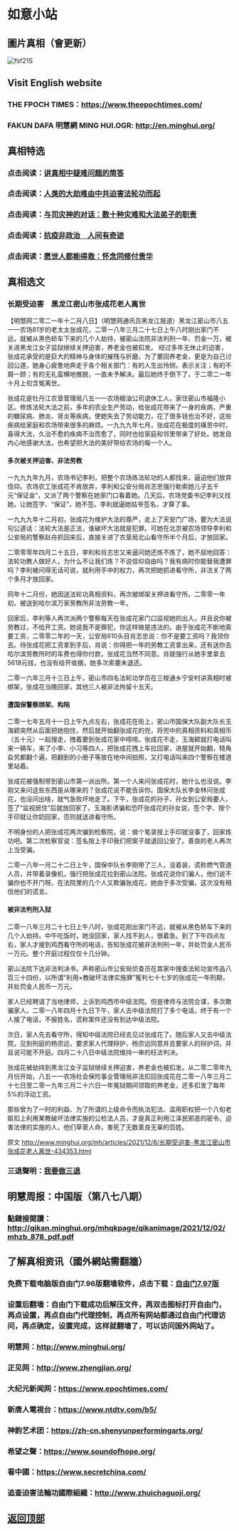 # 如意小站

## 圖片真相（會更新）

![fsf21S](https://user-images.githubusercontent.com/79625284/145184269-fe427e88-8fdf-41b9-8e64-2a8ee11f4787.jpg)

## Visit English website

### THE FPOCH TIMES：https://www.theepochtimes.com/

### FAKUN DAFA 明慧網 MING HUI.OGR: http://en.minghui.org/

## 真相特选

### 点击阅读：[讲真相中疑难问题的简答](https://github.com/pinhe91/jcxw3/tree/main)

### 点击阅读：[人类的大劫难由中共迫害法轮功而起](https://github.com/pinhe91/jcxw4/tree/main) 

### 点击阅读：[与司灾神的对话：数十种灾难和大法弟子的职责](https://github.com/pinhe91/jcxw1/tree/main) 

### 点击阅读：[抗疫非政治　人间有奇迹](https://github.com/pinhe91/jcxw2/tree/main) 

### 点击阅读：[愿世人都能得救：怀念同修付贵华](https://github.com/pinhe91/jcxw5/tree/main)

## 真相选文

### 长期受迫害　黑龙江密山市张成花老人离世

【明慧网二零二一年十二月八日】（明慧网通讯员黑龙江报道）黑龙江密山市八五一一农场81岁的老太太张成花，二零一八年三月二十七日上午八时刚出家门不远，就被从黑色轿车下来的几个人劫持，被密山法院非法判刑一年、罚金一万，被关进黑龙江女子监狱继续关押迫害，养老金也被扣发。
经过多年无休止的迫害，张成花承受的是巨大的精神与身体的摧残与折磨，为了要回养老金，更是为自己讨回公道，她身心疲惫地奔走于各个相关部门：有的人生出怜悯，表示关注；有的不屑一顾；有的无礼蛮横地推脱，一直未予解决。最后她终于倒下了，于二零二一年十月上旬含冤离世。

张成花是牡丹江农垦管理局八五一一农场粮油公司退休工人，家住密山市福隆小区。修炼法轮大法之前，多年的农业生产劳动，给张成花带来了一身的疾病，严重的糖尿病、肺炎、肾炎等疾病，使她失去了劳动能力，花了很多钱也治不好，这些疾病给家庭和农场带来很多的麻烦。一九九九年七月，张成花在极度的痛苦中时，喜得大法，久治不愈的疾病不治而愈了，同时也给家庭和邻里带来了好处。她发自内心地感谢大法，也希望把大法的美好带给农场的每一个人。

#### 多次被关押迫害、非法劳教

一九九九年九月，农场书记李利，把整个农场炼法轮功的人都找来，逼迫他们放弃信仰。农场农工张成花不肯放弃，李利和公安分局肖志忠强行勒索她儿子五千元“保证金”，又派了两个警察在她家门口看着她。几天后，农场党委书记李利又找她，让她签字、“保证”，她不签。李利就逼她姑爷签名，才算了事。

一九九九年十二月初，张成花为维护大法的尊严，走上了天安门广场，要为大法说句公道话：法轮大法是正法，谁破坏大法就是犯罪。可她在北京被农场领导李利和公安局的警察赵舟抓回来后，直接关进了农垦局北山看守所半个月后，才放回家。

二零零零年四月二十五日，李利和肖志忠又来逼问她还炼不炼了，她不屈地回答：法轮功教人做好人，为什么不让我们炼？不说信仰自由吗？我有病时你能替我遭罪吗？李利被问得无话可说，就利用手中的权力，再次把她抓进看守所，非法关了两个多月才放回家。

同年十二月份，她因送法轮功真相资料，再次被绑架关押进看守所。二零零一年初，被送到哈尔滨万家劳教所非法劳教一年。

回家后，李利等人再次派两个警察每天在张成花家门口监视她的出入，并且说你被劳教过，不给开工资。她说我不是罪犯，你这样做是违法的。由于张成花不断地索要工资，二零零二年的一天，公安局610头目肖志忠说：你不是要工资吗？我领你去。待张成花把工资拿到手后，肖说：你得把一年的劳教工资拿出来，还有送你去哈尔滨劳教所时的车费也得你付款，张成花当然不同意。肖就强行从她手里拿去5618元钱，也没有给开收据，她多次索要未退还。

二零一六年三月十三日上午，密山市四名法轮功学员在三梭通乡宁安村讲真相时被绑架，张成花当晚回家，其他三人被非法拘留十五天。

#### 遭国保警察绑架、构陷

二零一七年五月十一日上午九点左右，张成花在街上，密山市国保大队副大队长玉海颖突然从后面把她抱住，然后就开始翻张成花的兜，将兜中的真相资料和真相币（五十元）一起搜走，拽着要到张成花家中唠唠。张成花不走，玉海颖就打电话叫来一辆车，来了小李、小习等四人，把张成花拽上车拉回家，进屋就开始翻，犄角旮旯都翻个遍，把翻到的小册子等放在地中间拍照，又打电话叫来四个警察在楼道里站着。

张成花被强制带到密山市第一派出所。第一个人来问张成花时，她什么也没说。李刚又来问这些东西是从哪来的？张成花说不能告诉你。国保大队长李金林问张成花，也没问出啥，就气急败坏地走了。下午，张成花的孙子、孙女到公安局要人，签了“监视居住”后就放回家了。玉海影诱骗和恐吓张成花的孙女说，签个字、按个手印就让你奶回家，否则就送进看守所。

不明身份的人把张成花两次骗到检察院，说：做个笔录按上手印就没事了，回家炼功吧。第二次检察官说：签名按上手印我们把案子就退回公安了。善良的老人再次上当受骗。

二零一八年一月二十二日上午，国保中队长李刚带了三人，没着装，谎称燃气管道人员，并带着录像机，强行把张成花拉到密山法院。张成花说你们骗人，他们说不骗你也不开门呀。在法院里的几个人又欺骗张成花，她由于多次受骗，这次没有相信他们的谎言。

#### 被非法判刑入狱

二零一八年三月二十七日上午八时，张成花刚出家门不远，就被从黑色轿车下来的几个人劫持。中午吃饭时，她没回家，家人找不到人，很着急。到了下午四点左右，家人才接到鸡西看守所的电话，告知张成花被非法判刑一年，并处罚金人民币一万元。整个开庭过程仅仅十几分钟。

密山法院下达非法判决书，声称密山市公安局侦查员在其家中搜查法轮功宣传品八百三十四份，以所谓“利用×教破坏法律实施罪”冤判七十七岁的张成花一年刑期，并处罚金人民币一万元。

家人已经聘请了当地律师，上诉到鸡西市中级法院。但是律师与法院合谋，多次欺骗家人。二零一八年四月十九日下午，家人去中级法院打了多个电话，终于有一个人接了电话，不报姓名，谎称案件还没有到达中级法院。

次日，家人先去看守所，得知中级法院已经去见过张成花了。随后家人又去中级法院，见到刑庭的杨宗远，要求家人代理辩护，杨宗远同意并且要家人的辩护词，并且说可能不开庭。四月二十八日中级法院维持一审的枉法判决。

张成花被劫持到黑龙江女子监狱继续关押迫害，养老金也被扣发。从二零二零年九月份开始，八五一一农场社会保险事业管理局非法扣回张成花在二零一八年三月二十七日至二零一九年三月二十六日一年冤狱期间领取的养老金，还多扣发了每年5%的浮动工资。

那些曾为了一时的利益、为了所谓的上级命令而执法犯法、滥用职权把一个八旬老妪扣上利用某教破坏法律实施的公检法人员，才是真正利用江泽民邪恶的密令、迫害法律的实施的人，他们草菅人命，害死了无数善良无辜的百姓。

原文 http://www.minghui.org/mh/articles/2021/12/8/长期受迫害-黑龙江密山市张成花老人离世-434353.html

### 三退聲明：[我要做三退](http://tuidang.ddns.net/)

## 明慧周报：中国版（第八七八期）

### 點鏈接閱讀：http://qikan.minghui.org/mhqkpage/qikanimage/2021/12/02/mhzb_878_pdf.pdf

## 了解真相资讯（國外網站需翻牆）

### 免费下载电脑版自由门7.96版翻墙软件，点击下载：[自由门7.97版](https://github.com/pinhe91/tuiguang/files/6839679/fg797r.zip)

### 设置后翻墙：自由门下载成功后解压文件，再双击图标打开自由门，再点设置，再点自由门代理控制，再点所有网站都通过自由门代理访问，再点确定，设置完成，这样就翻墙了，可以访问国外网站了。

### 明慧网：http://www.minghui.org/

### 正见网：http://www.zhengjian.org/

### 大纪元新闻网：https://www.epochtimes.com/

### 新唐人電視台：https://www.ntdtv.com/b5/

### 神韵艺术团：https://zh-cn.shenyunperformingarts.org/

### 希望之聲：https://www.soundofhope.org/

### 看中國：https://www.secretchina.com/

### 追查迫害法輪功國際組織：http://www.zhuichaguoji.org/

## [返回顶部](https://git.io/Js3EY)
